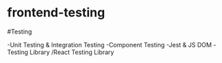 # frontend-testing





#Testing

-Unit Testing & Integration Testing
    -Component Testing
    -Jest & JS DOM
    -Testing Library /React Testing Library
